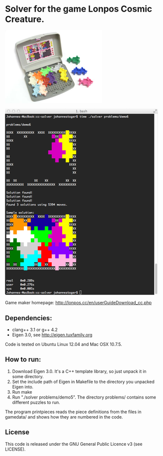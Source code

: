 # Solver for the game Lonpos Cosmic Creature.

![Game image](problems/lonposcc.jpg)

![Demo solver in action](problems/demo6.png)

Game maker homepage: http://lonpos.cc/en/userGuideDownload_cc.php

## Dependencies:
* clang++ 3.1 or g++ 4.2
* Eigen 3.0, see http://eigen.tuxfamily.org

Code is tested on Ubuntu Linux 12.04 and Mac OSX 10.7.5.

## How to run:
1. Download Eigen 3.0. It's a C++ template library, so just unpack it in some directory.
1. Set the include path of Eigen in Makefile to the directory you unpacked Eigen into.
1. Run make
1. Run "./solver problems/demo5". The directory problems/ contains some different puzzles to run.

The program printpieces reads the piece definitions from the files in
gamedata/ and shows how they are numbered in the code.

## License
This code is released under the GNU General Public Licence v3 (see LICENSE).
